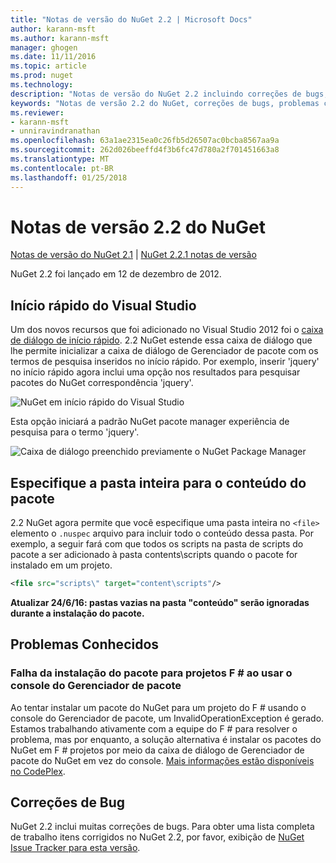 ```yaml
---
title: "Notas de versão do NuGet 2.2 | Microsoft Docs"
author: karann-msft
ms.author: karann-msft
manager: ghogen
ms.date: 11/11/2016
ms.topic: article
ms.prod: nuget
ms.technology: 
description: "Notas de versão do NuGet 2.2 incluindo correções de bugs, problemas conhecidos, recursos adicionados e DCRs."
keywords: "Notas de versão 2.2 do NuGet, correções de bugs, problemas conhecidos, adicionaram recursos, DCRs"
ms.reviewer:
- karann-msft
- unniravindranathan
ms.openlocfilehash: 63a1ae2315ea0c26fb5d26507ac0bcba8567aa9a
ms.sourcegitcommit: 262d026beeffd4f3b6fc47d780a2f701451663a8
ms.translationtype: MT
ms.contentlocale: pt-BR
ms.lasthandoff: 01/25/2018
---
```

# <a name="nuget-22-release-notes"></a>Notas de versão 2.2 do NuGet

[Notas de versão do NuGet 2.1](../release-notes/nuget-2.1.md) | [NuGet 2.2.1 notas de versão](../release-notes/nuget-2.2.1.md)

NuGet 2.2 foi lançado em 12 de dezembro de 2012.

## <a name="visual-studio-quick-launch"></a>Início rápido do Visual Studio
Um dos novos recursos que foi adicionado no Visual Studio 2012 foi o [caixa de diálogo de início rápido](/visualstudio/ide/reference/quick-launch-environment-options-dialog-box). 2.2 NuGet estende essa caixa de diálogo que lhe permite inicializar a caixa de diálogo de Gerenciador de pacote com os termos de pesquisa inseridos no início rápido. Por exemplo, inserir 'jquery' no início rápido agora inclui uma opção nos resultados para pesquisar pacotes do NuGet correspondência 'jquery'.

![NuGet em início rápido do Visual Studio](./media/quick-launch.png)

Esta opção iniciará a padrão NuGet pacote manager experiência de pesquisa para o termo 'jquery'.

![Caixa de diálogo preenchido previamente o NuGet Package Manager](./media/pkg-mgr-search-from-quick-launch.png)

## <a name="specify-entire-folder-for-package-contents"></a>Especifique a pasta inteira para o conteúdo do pacote
2.2 NuGet agora permite que você especifique uma pasta inteira no `<file>` elemento o `.nuspec` arquivo para incluir todo o conteúdo dessa pasta. Por exemplo, a seguir fará com que todos os scripts na pasta de scripts do pacote a ser adicionado à pasta contents\scripts quando o pacote for instalado em um projeto.

```xml
<file src="scripts\" target="content\scripts"/>
```

**Atualizar 24/6/16: pastas vazias na pasta "conteúdo" serão ignoradas durante a instalação do pacote.**

## <a name="known-issues"></a>Problemas Conhecidos

### <a name="package-installation-fails-for-f-projects-when-using-the-package-manager-console"></a>Falha da instalação do pacote para projetos F # ao usar o console do Gerenciador de pacote
Ao tentar instalar um pacote do NuGet para um projeto do F # usando o console do Gerenciador de pacote, um InvalidOperationException é gerado. Estamos trabalhando ativamente com a equipe do F # para resolver o problema, mas por enquanto, a solução alternativa é instalar os pacotes do NuGet em F # projetos por meio da caixa de diálogo de Gerenciador de pacote do NuGet em vez do console. [Mais informações estão disponíveis no CodePlex](http://nuget.codeplex.com/workitem/2873).


## <a name="bug-fixes"></a>Correções de Bug
NuGet 2.2 inclui muitas correções de bugs. Para obter uma lista completa de trabalho itens corrigidos no NuGet 2.2, por favor, exibição de [NuGet Issue Tracker para esta versão](http://nuget.codeplex.com/workitem/list/advanced?keyword=&status=Closed&type=All&priority=All&release=NuGet%202.2&assignedTo=All&component=All&sortField=LastUpdatedDate&sortDirection=Descending&page=0).
